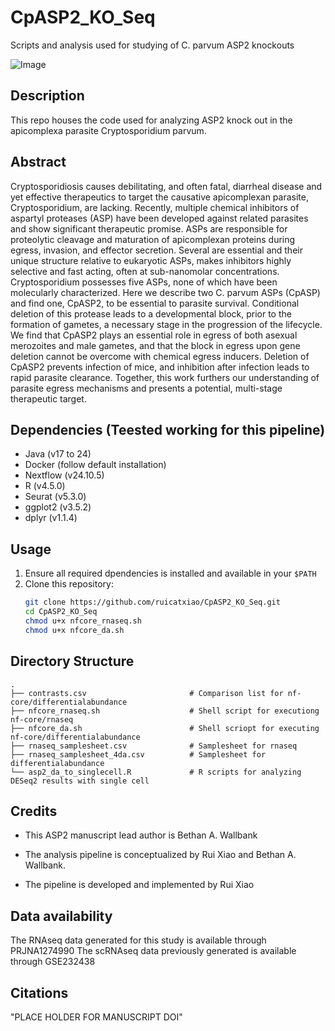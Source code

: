 # CpASP2_KO_Seq
Scripts and analysis used for studying of C. parvum ASP2 knockouts


![Image](https://github.com/user-attachments/assets/b0cdab90-5ada-4742-aaee-bbcdca37a6e2)


## Description
This repo houses the code used for analyzing ASP2 knock out in the apicomplexa parasite Cryptosporidium parvum. 


## Abstract
Cryptosporidiosis causes debilitating, and often fatal, diarrheal disease and yet effective therapeutics to target the causative apicomplexan parasite, Cryptosporidium, are lacking. Recently, multiple chemical inhibitors of aspartyl proteases (ASP) have been developed against related parasites and show significant therapeutic promise. ASPs are responsible for proteolytic cleavage and maturation of apicomplexan proteins during egress, invasion, and effector secretion.  Several are essential and their unique structure relative to eukaryotic ASPs, makes inhibitors highly selective and fast acting, often at sub-nanomolar concentrations. Cryptosporidium possesses five ASPs, none of which have been molecularly characterized.  Here we describe two C. parvum ASPs (CpASP) and find one, CpASP2, to be essential to parasite survival. Conditional deletion of this protease leads to a developmental block, prior to the formation of gametes, a necessary stage in the progression of the lifecycle.  We find that CpASP2 plays an essential role in egress of both asexual merozoites and male gametes, and that the block in egress upon gene deletion cannot be overcome with chemical egress inducers. Deletion of CpASP2 prevents infection of mice, and inhibition after infection leads to rapid parasite clearance. Together, this work furthers our understanding of parasite egress mechanisms and presents a potential, multi-stage therapeutic target.


## Dependencies (Teested working for this pipeline)
- Java (v17 to 24)
- Docker (follow default installation)
- Nextflow (v24.10.5)
- R (v4.5.0)
- Seurat (v5.3.0)
- ggplot2 (v3.5.2)
- dplyr (v1.1.4)

## Usage

1. Ensure all required dpendencies is installed and available in your `$PATH`
2. Clone this repository:
   ```bash
   git clone https://github.com/ruicatxiao/CpASP2_KO_Seq.git
   cd CpASP2_KO_Seq
   chmod u+x nfcore_rnaseq.sh
   chmod u+x nfcore_da.sh
   ```

## Directory Structure

```
.
├── contrasts.csv						# Comparison list for nf-core/differentialabundance
├── nfcore_rnaseq.sh					# Shell script for executiong nf-core/rnaseq
├── nfcore_da.sh						# Shell scriopt for executing nf-core/differentialabundance
├── rnaseq_samplesheet.csv				# Samplesheet for rnaseq
├── rnaseq_samplesheet_4da.csv			# Samplesheet for differentialabundance
└── asp2_da_to_singlecell.R				# R scripts for analyzing DESeq2 results with single cell

```


## Credits

- This ASP2 manuscript lead author is Bethan A. Wallbank

- The analysis pipeline is conceptualized by Rui Xiao and Bethan A. Wallbank. 

- The pipeline is developed and implemented by Rui Xiao

## Data availability
The RNAseq data generated for this study is available through PRJNA1274990
The scRNAseq data previously generated is available through GSE232438

## Citations

"PLACE HOLDER FOR MANUSCRIPT DOI"
